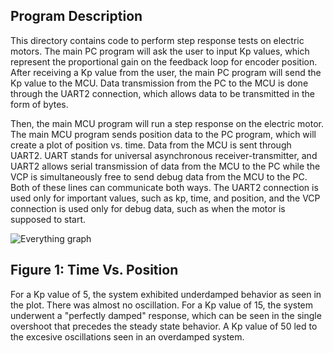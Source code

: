 ## Program Description
This directory contains code to perform step response tests on electric motors. The main PC program will ask the user to 
input Kp values, which represent the proportional gain on the feedback loop for encoder position. After receiving a Kp 
value from the user, the main PC program will send the Kp value to the MCU. Data transmission from the PC to the MCU is 
done through the UART2 connection, which allows data to be transmitted in the form of bytes.

Then, the main MCU program will run a step response on the electric motor. 
The main MCU program sends position data to the PC program, which will create a
plot of position vs. time. Data from the MCU is sent through UART2. UART stands for universal 
asynchronous receiver-transmitter, and UART2 allows serial transmission of data from the MCU
to the PC while the VCP is simultaneously free to send debug data from the MCU to the PC. Both of these lines can communicate both ways. The UART2 connection is used only for important values, such as kp, time, and position, and the VCP connection is used only for debug data, such as when the motor is supposed to start.

![Everything graph](https://user-images.githubusercontent.com/122561488/216850585-818e5f8e-ea35-4ff9-aa0a-b4d629850ad4.png)

## Figure 1: Time Vs. Position
For a Kp value of 5, the system exhibited underdamped behavior as seen in the plot. There was almost no 
oscillation. For a Kp value of 15, the system underwent a "perfectly damped" response, which can be seen in the single 
overshoot that precedes the steady state behavior. A Kp value of 50 led to the excesive oscillations seen in an overdamped 
system.

